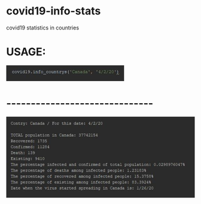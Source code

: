 # covid19-info-stats
covid19 statistics in countries


# USAGE:

![Usage image 1](./images_r/Capture2.JPG)

# ------------------------------
![Usage image 2](./images_r/Capture1.JPG)

